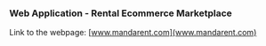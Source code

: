 ### Web Application - Rental Ecommerce Marketplace

Link to the webpage: [www.mandarent.com](www.mandarent.com)
